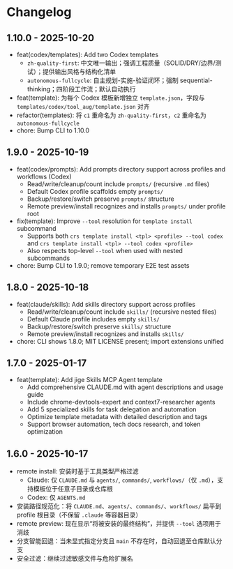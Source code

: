 # Changelog

## 1.10.0 - 2025-10-20

- feat(codex/templates): Add two Codex templates
  - `zh-quality-first`: 中文唯一输出；强调工程质量（SOLID/DRY/边界/测试）；提供输出风格与结构化清单
  - `autonomous-fullcycle`: 自主规划-实施-验证闭环；强制 sequential-thinking；四阶段工作流；默认自动执行
- feat(template): 为每个 Codex 模板新增独立 `template.json`，字段与 `templates/codex/tool_aug/template.json` 对齐
- refactor(templates): 将 `c1` 重命名为 `zh-quality-first`，`c2` 重命名为 `autonomous-fullcycle`
- chore: Bump CLI to 1.10.0

## 1.9.0 - 2025-10-19

- feat(codex/prompts): Add prompts directory support across profiles and workflows (Codex)
  - Read/write/cleanup/count include `prompts/` (recursive `.md` files)
  - Default Codex profile scaffolds empty `prompts/`
  - Backup/restore/switch preserve `prompts/` structure
  - Remote preview/install recognizes and installs `prompts/` under profile root
- fix(template): Improve `--tool` resolution for `template install` subcommand
  - Supports both `crs template install <tpl> <profile> --tool codex` and `crs template install <tpl> --tool codex <profile>`
  - Also respects top-level `--tool` when used with nested subcommands
- chore: Bump CLI to 1.9.0; remove temporary E2E test assets

## 1.8.0 - 2025-10-18

- feat(claude/skills): Add skills directory support across profiles
  - Read/write/cleanup/count include `skills/` (recursive nested files)
  - Default Claude profile includes empty `skills/`
  - Backup/restore/switch preserve `skills/` structure
  - Remote preview/install recognizes and installs `skills/`
- chore: CLI shows 1.8.0; MIT LICENSE present; import extensions unified

## 1.7.0 - 2025-01-17

- feat(template): Add jige Skills MCP Agent template
  - Add comprehensive CLAUDE.md with agent descriptions and usage guide
  - Include chrome-devtools-expert and context7-researcher agents
  - Add 5 specialized skills for task delegation and automation
  - Optimize template metadata with detailed description and tags
  - Support browser automation, tech docs research, and token optimization

## 1.6.0 - 2025-10-17

- remote install: 安装时基于工具类型严格过滤
  - Claude: 仅 `CLAUDE.md` 与 `agents/`, `commands/`, `workflows/`（仅 `.md`），支持模板位于任意子目录或仓库根
  - Codex: 仅 `AGENTS.md`
- 安装路径规范化：将 `CLAUDE.md`、`agents/`、`commands/`、`workflows/` 扁平到 profile 根目录（不保留 `.claude` 等容器目录）
- remote preview: 现在显示“将被安装的最终结构”，并提供 `--tool` 选项用于消歧
- 分支智能回退：当未显式指定分支且 `main` 不存在时，自动回退至仓库默认分支
- 安全过滤：继续过滤敏感文件与危险扩展名
